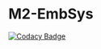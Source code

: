 # M2-EmbSys

[![Codacy Badge](https://api.codacy.com/project/badge/Grade/6fb3ccc0f032452aaf94c269535de02f)](https://app.codacy.com/gh/akashpenchalapadu9/M2-EmbSys?utm_source=github.com&utm_medium=referral&utm_content=akashpenchalapadu9/M2-EmbSys&utm_campaign=Badge_Grade_Settings)
